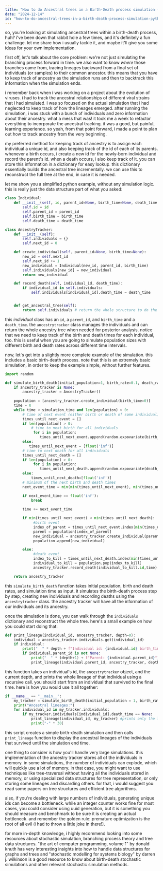 ```yaml
---
title: "How to do Ancestral trees in a Birth-Death process simulation (python)?"
date: "2024-12-14"
id: "how-to-do-ancestral-trees-in-a-birth-death-process-simulation-python"
---
```


so, you're looking at simulating ancestral trees within a birth-death process, huh? i've been down that rabbit hole a few times, and it's definitely a fun challenge. let me share how i usually tackle it, and maybe it'll give you some ideas for your own implementation.

first off, let's talk about the core problem: we're not just simulating the branching process forward in time. we also want to know *where* those branches came from, tracing lineages backward from a final set of individuals (or samples) to their common ancestor. this means that you have to keep track of ancestry as the simulation runs and then to backtrack this information when the simulation ends.

i remember back when i was working on a project about the evolution of viruses. i had to track the ancestral relationships of different viral strains that i had simulated. i was so focused on the actual simulation that i had neglected to keep track of how the lineages emerged. after running the simulation, i was stuck with a bunch of individuals and zero information about their ancestry. what a mess that was! it took me a week to refactor everything to incorporate the ancestral tracking. it was a good, but painful, learning experience. so yeah, from that point forward, i made a point to plan out how to track ancestry from the very beginning.

my preferred method for keeping track of ancestry is to assign each individual a unique id, and also keeping track of the id of each of its parents. whenever a birth occurs, i create a new id for the newly-born individual and record the parent's id. when a death occurs, i also keep track of it. you can store this information in a dictionary for easy lookup. this dictionary essentially builds the ancestral tree incrementally. we can use this to reconstruct the full tree at the end, in case it is needed.

let me show you a simplified python example, without any simulation logic. this is really just the data structure part of what you asked:

```python
class Individual:
    def __init__(self, id, parent_id=None, birth_time=None, death_time = None):
        self.id = id
        self.parent_id = parent_id
        self.birth_time = birth_time
        self.death_time = death_time

class AncestryTracker:
    def __init__(self):
        self.individuals = {}
        self.next_id = 0

    def create_individual(self, parent_id=None, birth_time=None):
        new_id = self.next_id
        self.next_id += 1
        new_individual = Individual(new_id, parent_id, birth_time)
        self.individuals[new_id] = new_individual
        return new_individual

    def record_death(self, individual_id, death_time):
        if individual_id in self.individuals:
            self.individuals[individual_id].death_time = death_time


    def get_ancestral_tree(self):
        return self.individuals # return the whole structure to do the analysis later

```
this *individual* class has an `id`, a `parent_id`, and `birth_time` and a `death_time`. the `ancestrytracker` class manages the individuals and can return the whole ancestry tree when needed for posterior analysis. notice that we need to keep track of the birth and death times for each individual, too. this is useful when you are going to simulate population sizes with different birth and death rates across different time intervals. 

now, let's get into a slightly more complete example of the simulation. this includes a basic birth-death process. note that this is an extremely basic simulation, in order to keep the example simple, without further features.

```python
import random

def simulate_birth_death(initial_population=1, birth_rate=0.1, death_rate=0.05, simulation_time=10, ancestry_tracker=None):
    if ancestry_tracker is None:
        ancestry_tracker = AncestryTracker()
    
    population = [ancestry_tracker.create_individual(birth_time=0)]
    time = 0
    while time < simulation_time and len(population) > 0:
        # time of next event (either birth or death of some individual)
        times_until_next_event = []
        if len(population) > 0:
            # time to next birth for all individuals
             for i in population:
                times_until_next_event.append(random.expovariate(birth_rate))
        else:
           times_until_next_event = [float('inf')]
        # time to next death for all individuals
        times_until_next_death = []
        if len(population) > 0:
             for i in population:
                times_until_next_death.append(random.expovariate(death_rate))
        else:
            times_until_next_death=[float('inf')]
        # minimum of the next birth and death times
        next_event_time = min(min(times_until_next_event), min(times_until_next_death))

        if next_event_time == float('inf'):
            break
        
        time += next_event_time

        if min(times_until_next_event) < min(times_until_next_death):
             #birth event
             index_of_parent = times_until_next_event.index(min(times_until_next_event))
             parent = population[index_of_parent]
             new_individual = ancestry_tracker.create_individual(parent_id=parent.id, birth_time=time)
             population.append(new_individual)

        else:
             #death event
             index_to_kill = times_until_next_death.index(min(times_until_next_death))
             individual_to_kill = population.pop(index_to_kill)
             ancestry_tracker.record_death(individual_to_kill.id,time)

    return ancestry_tracker

```

this `simulate_birth_death` function takes initial population, birth and death rates, and simulation time as input. it simulates the birth-death process step by step, creating new individuals and recording deaths using the `ancestrytracker` class. the ancestry tracker will have all the information of our individuals and its ancestry.

once the simulation is done, you can walk through the `individuals` dictionary and reconstruct the whole tree. here's a small example on how you could start doing that:

```python
def print_lineage(individual_id, ancestry_tracker, depth=0):
    individual = ancestry_tracker.individuals.get(individual_id)
    if individual:
        print("  " * depth + f"Individual id: {individual.id} birth_time: {individual.birth_time} death_time: {individual.death_time}")
        if individual.parent_id is not None:
            print("  " * (depth+1) + f"Parent: {individual.parent_id}")
            print_lineage(individual.parent_id, ancestry_tracker, depth+2) #recursive call
```

this function takes an individual's id, the `ancestrytracker` object, and the current depth, and prints the whole lineage of that individual using a recursive call. you should start from an individual that survived to the final time. here is how you would use it all together:

```python
if __name__ == "__main__":
    my_tracker = simulate_birth_death(initial_population = 1, birth_rate=0.4, death_rate=0.1, simulation_time=5)
    print("Ancestral lineages:")
    for individual_id in my_tracker.individuals:
        if my_tracker.individuals[individual_id].death_time == None:
            print_lineage(individual_id, my_tracker) #prints only the lineages of the individuals alive at the final time.
            print("-" * 30)
```

this script creates a simple birth-death simulation and then calls `print_lineage` function to display the ancestral lineages of the individuals that survived until the simulation end time.

one thing to consider is how you'll handle very large simulations. this implementation of the ancestry tracker stores all of the individuals in memory. in some simulations, the number of individuals can explode, which will quickly use a lot of memory. in that case, you might want to use techniques like tree-traversal without having all the individuals stored in memory, or using specialized data structures for tree representation, or only storing some lineages and discarding others. for that, i would suggest you read some papers on tree structures and efficient tree algorithms.

also, if you're dealing with large numbers of individuals, generating unique ids can become a bottleneck. while an integer counter works fine for most cases, you could consider using uuid generation, but it is something you should measure and benchmark to be sure it is creating an actual bottleneck. and remember the golden rule: premature optimization is the root of all evil (i had to throw a little joke in there!).

for more in-depth knowledge, i highly recommend looking into some resources about stochastic simulation, branching process theory and tree data structures. "the art of computer programming, volume 1" by donald knuth has very interesting insights into how to handle data structures for graphs and trees and "stochastic modelling for systems biology" by darren j. wilkinson is a good resource to know about birth-death stochastic simulations and other relevant stochastic simulation methods.
